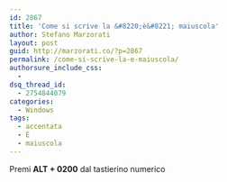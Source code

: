 ```yaml
---
id: 2867
title: 'Come si scrive la &#8220;è&#8221; maiuscola'
author: Stefano Marzorati
layout: post
guid: http://marzorati.co/?p=2867
permalink: /come-si-scrive-la-e-maiuscola/
authorsure_include_css:
  - 
dsq_thread_id:
  - 2754844079
categories:
  - Windows
tags:
  - accentata
  - È
  - maiuscola
---
```

Premi **ALT + 0200** dal tastierino numerico